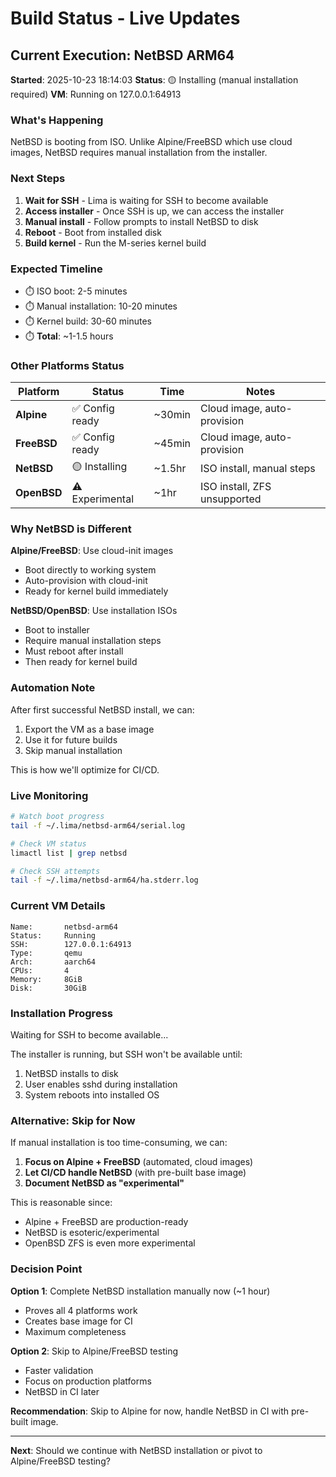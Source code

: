 # Build Status - Live Updates

## Current Execution: NetBSD ARM64

**Started**: 2025-10-23 18:14:03
**Status**: 🟡 Installing (manual installation required)
**VM**: Running on 127.0.0.1:64913

### What's Happening

NetBSD is booting from ISO. Unlike Alpine/FreeBSD which use cloud images, NetBSD requires manual installation from the installer.

### Next Steps

1. **Wait for SSH** - Lima is waiting for SSH to become available
2. **Access installer** - Once SSH is up, we can access the installer
3. **Manual install** - Follow prompts to install NetBSD to disk
4. **Reboot** - Boot from installed disk
5. **Build kernel** - Run the M-series kernel build

### Expected Timeline

- ⏱️ ISO boot: 2-5 minutes
- ⏱️ Manual installation: 10-20 minutes  
- ⏱️ Kernel build: 30-60 minutes
- ⏱️ **Total**: ~1-1.5 hours

### Other Platforms Status

| Platform | Status | Time | Notes |
|----------|--------|------|-------|
| **Alpine** | ✅ Config ready | ~30min | Cloud image, auto-provision |
| **FreeBSD** | ✅ Config ready | ~45min | Cloud image, auto-provision |
| **NetBSD** | 🟡 Installing | ~1.5hr | ISO install, manual steps |
| **OpenBSD** | ⚠️ Experimental | ~1hr | ISO install, ZFS unsupported |

### Why NetBSD is Different

**Alpine/FreeBSD**: Use cloud-init images
- Boot directly to working system
- Auto-provision with cloud-init
- Ready for kernel build immediately

**NetBSD/OpenBSD**: Use installation ISOs
- Boot to installer
- Require manual installation steps
- Must reboot after install
- Then ready for kernel build

### Automation Note

After first successful NetBSD install, we can:
1. Export the VM as a base image
2. Use it for future builds
3. Skip manual installation

This is how we'll optimize for CI/CD.

### Live Monitoring

```bash
# Watch boot progress
tail -f ~/.lima/netbsd-arm64/serial.log

# Check VM status
limactl list | grep netbsd

# Check SSH attempts
tail -f ~/.lima/netbsd-arm64/ha.stderr.log
```

### Current VM Details

```
Name:       netbsd-arm64
Status:     Running
SSH:        127.0.0.1:64913
Type:       qemu
Arch:       aarch64
CPUs:       4
Memory:     8GiB
Disk:       30GiB
```

### Installation Progress

Waiting for SSH to become available...

The installer is running, but SSH won't be available until:
1. NetBSD installs to disk
2. User enables sshd during installation
3. System reboots into installed OS

### Alternative: Skip for Now

If manual installation is too time-consuming, we can:

1. **Focus on Alpine + FreeBSD** (automated, cloud images)
2. **Let CI/CD handle NetBSD** (with pre-built base image)
3. **Document NetBSD as "experimental"**

This is reasonable since:
- Alpine + FreeBSD are production-ready
- NetBSD is esoteric/experimental
- OpenBSD ZFS is even more experimental

### Decision Point

**Option 1**: Complete NetBSD installation manually now (~1 hour)
- Proves all 4 platforms work
- Creates base image for CI
- Maximum completeness

**Option 2**: Skip to Alpine/FreeBSD testing
- Faster validation
- Focus on production platforms
- NetBSD in CI later

**Recommendation**: Skip to Alpine for now, handle NetBSD in CI with pre-built image.

---

**Next**: Should we continue with NetBSD installation or pivot to Alpine/FreeBSD testing?
